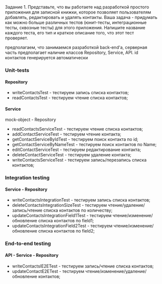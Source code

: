 Задание 1. Представьте, что вы работаете над разработкой простого приложения для записной книжки, которое позволяет пользователям добавлять, редактировать и удалять контакты.
Ваша задача - придумать как можно больше различных тестов (юнит-тесты, интеграционные тесты, сквозные тесты) для этого приложения. Напишите название каждого теста, его тип и краткое описание того, что этот тест проверяет.

предполагаем, что занимаемся разработкой back-end'а, серверная часть предполагает наличие классов Repository, Service, API.
id контактов генерируется автоматически

### Unit-tests
#### Repository
* writeContactsTest - тестируем запись списка контактов;
* readContactsTest - тестируем чтение списка контактов;

#### Service
mock-object - Repository
* readContactsServiceTest - тестируем чтение списка контактов;
* addContactServiceTest - тестируем чтение контакта;
* getContactServiceByIdTest - тестируем поиск контакта по id;
* getContactServiceByNameTest  - тестируем поиск контактов по Name;
* editContactServiceTest - тестируем редактирование контакта;
* deleteContactServiceTest - тестируем удаление контакта;
* writeContactsServiceTest - тестируем запись/перезапись списка контактов;

### Integration testing
#### Service - Repository
* writeContactsIntegrationTest - тестируем запись списка контактов;
* deleteContactsIntegrationSizeTest - тестируем чтение/удаление/запись/чтение списка контактов по количеству;
* updateContactsIntegrationField1Test - тестируем чтение/изменение/обновление списка контактов по field1;
* updateContactsIntegrationField2Test - тестируем чтение/изменение/обновление списка контактов по field2;

### End-to-end testing
#### API - Service - Repository
* writeContactsIE2ETest - тестируем запись/чтение списка контактов;
* updateContactE2ETest - тестируем чтение/изменение/удаление/обновление контактов;